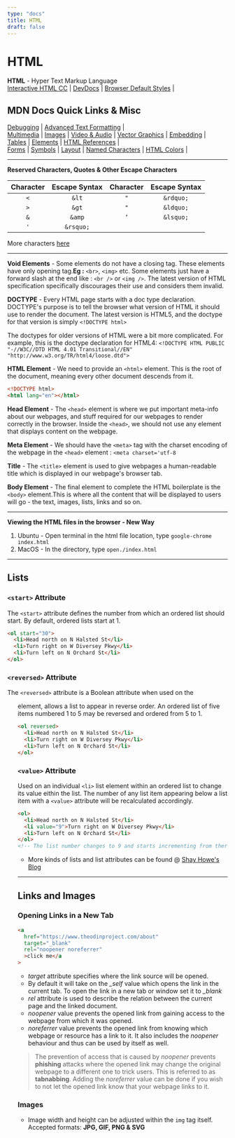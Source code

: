 ```yaml
---
type: "docs"
title: HTML
draft: false
---
```


# HTML

**HTML** - Hyper Text Markup Language  
[Interactive HTML CC](https://htmlcheatsheet.com) |
[DevDocs](https://devdocs.io/html/) |
[Browser Default Styles](https://browserdefaultstyles.com) |

## MDN Docs Quick Links & Misc

[Debugging](https://developer.mozilla.org/en-US/docs/Learn/HTML/Introduction_to_HTML/Debugging_HTML) |
[Advanced Text Formatting](https://developer.mozilla.org/en-US/docs/Learn/HTML/Introduction_to_HTML/Advanced_text_formatting) |  
[Multimedia](https://developer.mozilla.org/en-US/docs/Learn/HTML/Multimedia_and_embedding) |
[Images](https://developer.mozilla.org/en-US/docs/Learn/HTML/Multimedia_and_embedding/Images_in_HTML) |
[Video & Audio](https://developer.mozilla.org/en-US/docs/Learn/HTML/Multimedia_and_embedding/Video_and_audio_content) |
[Vector Graphics](https://developer.mozilla.org/en-US/docs/Learn/HTML/Multimedia_and_embedding/Adding_vector_graphics_to_the_Web) |
[Embedding](https://developer.mozilla.org/en-US/docs/Learn/HTML/Multimedia_and_embedding/Other_embedding_technologies) |  
[Tables](https://developer.mozilla.org/en-US/docs/Learn/HTML/Tables) |
[Elements](https://developer.mozilla.org/en-US/docs/Web/HTML/Element) |
[HTML References](https://developer.mozilla.org/en-US/docs/Web/HTML/Reference) |  
[Forms](https://www.w3schools.com/html/html_forms.asp) |
[Symbols](https://www.w3schools.com/html/html_symbols.asp) |
[Layout](https://www.w3schools.com/html/html_layout.asp) |
[Named Characters](https://html.spec.whatwg.org/multipage/named-characters.html) |
[HTML Colors](https://htmlcolorcodes.com) |

---

**Reserved Characters, Quotes & Other Escape Characters**

| Character | Escape Syntax | Character | Escape Syntax |
| :-------: | :-----------: | :-------: | :-----------: |
|    `<`    |     `&lt`     |    `"`    |   `&rdquo;`   |
|    `>`    |     `&gt`     |    `"`    |   `&ldquo;`   |
|    `&`    |    `&amp`     |    `‘`    |   `&lsquo;`   |
|    `'`    |   `&rsquo;`   |           |               |

More characters [here](https://html.spec.whatwg.org/multipage/named-characters.html)

---

**Void Elements** - Some elements do not have a closing tag. These elements have only opening tag.**Eg :** `<br>`, `<img>` etc. Some elements just have a forward slash at the end like : `<br />` or `<img />`. The latest version of HTML specification specifically discourages their use and considers them invalid.

**DOCTYPE** - Every HTML page starts with a doc type declaration. DOCTYPE's purpose is to tell the browser what version of HTML it should use to render the document. The latest version is HTML5, and the doctype for that version is simply `<!DOCTYPE html>`

The doctypes for older versions of HTML were a bit more complicated. For example, this is the doctype declaration for HTML4:
`<!DOCTYPE HTML PUBLIC "-//W3C//DTD HTML 4.01 Transitional//EN" "http://www.w3.org/TR/html4/loose.dtd">`

**HTML Element** - We need to provide an `<html>` element. This is the root of the document, meaning every other document descends from it.

```html
<!DOCTYPE html>
<html lang="en"></html>
```

**Head Element** - The `<head>` element is where we put important meta-info about our webpages, and stuff required for our webpages to render correctly in the browser. Inside the `<head>`, we should not use any element that displays content on the webpage.

**Meta Element** - We should have the `<meta>` tag with the charset encoding of the webpage in the `<head>` element : `<meta charset='utf-8`

**Title** - The `<title>` element is used to give webpages a human-readable title which is displayed in our webpage's browser tab.

**Body Element** - The final element to complete the HTML boilerplate is the `<body>` element.This is where all the content that will be displayed to users will go - the text, images, lists, links and so on.

---

**Viewing the HTML files in the browser - New Way**

1. Ubuntu - Open terminal in the html file location, type `google-chrome index.html`
2. MacOS - In the directory, type `open./index.html`

---

## Lists

### `<start>` Attribute

The `<start>` attribute defines the number from which an ordered list should start. By default, ordered lists start at 1.

```html
<ol start="30">
  <li>Head north on N Halsted St</li>
  <li>Turn right on W Diversey Pkwy</li>
  <li>Turn left on N Orchard St</li>
</ol>
```

### `<reversed>` Attribute

The `<reversed>` attribute is a Boolean attribute when used on the <ol> element, allows a list to appear in reverse order. An ordered list of five items numbered 1 to 5 may be reversed and ordered from 5 to 1.

```html
<ol reversed>
  <li>Head north on N Halsted St</li>
  <li>Turn right on W Diversey Pkwy</li>
  <li>Turn left on N Orchard St</li>
</ol>
```

### `<value>` Attribute

Used on an individual `<li>` list element within an ordered list to change its value eithin the list. The number of any list item appearing below a list item with a `<value>` attribute will be recalculated accordingly.

```html
<ol>
  <li>Head north on N Halsted St</li>
  <li value="9">Turn right on W Diversey Pkwy</li>
  <li>Turn left on N Orchard St</li>
</ol>
<!-- The list number changes to 9 and starts incrementing from there -->
```

- More kinds of lists and list attributes can be found @ [Shay Howe's Blog](https://learn.shayhowe.com/html-css/creating-lists/)

---

## Links and Images

### Opening Links in a New Tab

```html
<a
  href="https://www.theodinproject.com/about"
  target="_blank"
  rel="noopener noreferrer"
  >click me</a
>
```

- _target_ attribute specifies where the link source will be opened.
- By default it will take on the _\_self_ value which opens the link in the current tab. To open the link in a new tab or window set it to _\_blank_
- _rel_ attribute is used to describe the relation between the current page and the linked document.
- _noopener_ value prevents the opened link from gaining access to the webpage from which it was opened.
- _noreferrer_ value prevents the opened link from knowing which webpage or resource has a link to it. It also includes the _noopener_ behaviour and thus can be used by itself as well.

> The prevention of access that is caused by _noopener_ prevents **phishing** attacks where the opened link may change the original webpage to a different one to trick users. This is referred to as **tabnabbing**. Adding the _noreferrer_ value can be done if you wish to not let the opened link know that your webpage links to it.

### Images

- Image width and height can be adjusted within the `img` tag itself. Accepted formats: **JPG, GIF, PNG & SVG**
